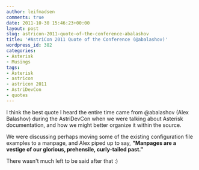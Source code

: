 ```yaml
---
author: leifmadsen
comments: true
date: 2011-10-30 15:46:23+00:00
layout: post
slug: astricon-2011-quote-of-the-conference-abalashov
title: '#AstriCon 2011 Quote of the Conference (@abalashov)'
wordpress_id: 382
categories:
- Asterisk
- Musings
tags:
- Asterisk
- astricon
- astricon 2011
- AstriDevCon
- quotes
---
```


I think the best quote I heard the entire time came from @abalashov (Alex Balashov) during the AstriDevCon when we were talking about Asterisk documentation, and how we might better organize it within the source. 

We were discussing perhaps moving some of the existing configuration file examples to a manpage, and Alex piped up to say, **"Manpages are a vestige of our glorious, prehensile, curly-tailed past."**

There wasn't much left to be said after that :)
